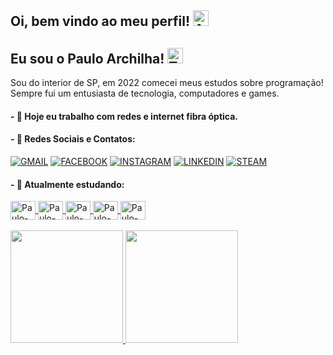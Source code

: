## Oi, bem vindo ao meu perfil! <img src="https://raw.githubusercontent.com/Tarikul-Islam-Anik/Animated-Fluent-Emojis/master/Emojis/Smilies/Alien.png" alt="Alien" width="25" height="25" />
## Eu sou o Paulo Archilha! <img src="https://raw.githubusercontent.com/Tarikul-Islam-Anik/Animated-Fluent-Emojis/master/Emojis/People%20with%20professions/Technologist%20Medium-Light%20Skin%20Tone.png" alt="Technologist Medium-Light Skin Tone" width="25" height="25" />
Sou do interior de SP, em 2022 comecei meus estudos sobre programação!</br>
Sempre fui um entusiasta de tecnologia, computadores e games.

#### - 🔭 Hoje eu trabalho com redes e internet fibra óptica.

#### - 📱 Redes Sociais e Contatos:

[![GMAIL](https://img.shields.io/badge/Gmail-D14836?style=for-the-badge&logo=gmail&logoColor=white)](pauloarchilha@gmail.com)
[![FACEBOOK](https://img.shields.io/badge/Facebook-1877F2?style=for-the-badge&logo=facebook&logoColor=white)](https://www.facebook.com/pauloharchilha/)
[![INSTAGRAM](https://img.shields.io/badge/Instagram-E4405F?style=for-the-badge&logo=instagram&logoColor=white)](https://www.instagram.com/pauloarchilha/)
[![LINKEDIN](https://img.shields.io/badge/PauloArchilha-0077B5?style=for-the-badge&logo=linkedin&logoColor=white)](https://www.linkedin.com/in/pauloarchilha/)
[![STEAM](https://img.shields.io/badge/Steam-000000?style=for-the-badge&logo=steam&logoColor=white)](https://steamcommunity.com/id/pauloarchilha/)

#### - 🧠 Atualmente estudando:
<div>
<a href="https://www.python.org/" taget="_blank"> 
  <img align="center" alt="Paulo-Python" height="30" width="40" src="https://cdn.jsdelivr.net/gh/devicons/devicon/icons/python/python-original.svg" /> </a>
<a href="https://www.djangoproject.com/" taget="_blank">
  <img align="center" alt="Paulo-Django" height="30" width="40" src="https://cdn.jsdelivr.net/gh/devicons/devicon/icons/django/django-plain.svg" /> </a>
<a href="https://flask.palletsprojects.com/en/2.2.x/" taget="_blank">
  <img align="center" alt="Paulo-Flask" height="30" width="40" src="https://icongr.am/simple/flask.svg?size=148&color=ff0000" /> </a>
<a href="https://developer.mozilla.org/pt-BR/docs/Web/HTML" taget="_blank">
  <img align="center" alt="Paulo-HTML" height="30" width="40" src="https://cdn.jsdelivr.net/gh/devicons/devicon/icons/html5/html5-original.svg" /> </a>
<a href="https://developer.mozilla.org/pt-BR/docs/Web/CSS" taget="_blank">
  <img align="center" alt="Paulo-CSS" height="30" width="40" src="https://cdn.jsdelivr.net/gh/devicons/devicon/icons/css3/css3-original.svg" /> </a>
</div>

<!-- Git Stats  -->
<div><br>
  
<a href="https://github.com/pauloarchilha">
  <img height="180em" src="https://github-readme-stats.vercel.app/api?username=pauloarchilha&show_icons=true&theme=codeSTACKr&include_all_commits=true&count_private=true"/>
  <img height="180em" src="https://github-readme-stats.vercel.app/api/top-langs/?username=pauloarchilha&layout=compact&langs_count=7&theme=codeSTACKr"/>

</div>


